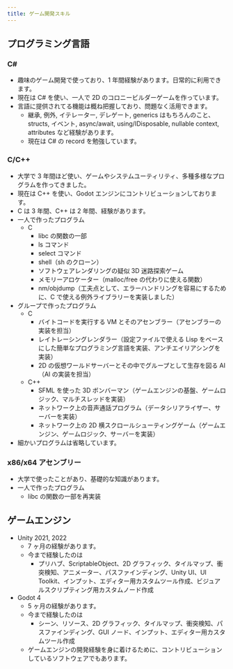 ```yaml
---
title: ゲーム開発スキル
---
```


## プログラミング言語

### C#

- 趣味のゲーム開発で使っており、1 年間経験があります。日常的に利用できます。
- 現在は C# を使い、一人で 2D のコロニービルダーゲームを作っています。
- 言語に提供されてる機能は概ね把握しており、問題なく活用できます。
  - 継承, 例外, イテレーター, デレゲート, generics はもちろんのこと、structs, イベント, async/await, using/IDisposable, nullable context, attributes など経験があります。
  - 現在は C# の record を勉強しています。

### C/C++

- 大学で 3 年間ほど使い、ゲームやシステムユーティリティ、多種多様なプログラムを作ってきました。
- 現在は C++ を使い、Godot エンジンにコントリビューションしております。
- C は 3 年間、C++ は 2 年間、経験があります。
- 一人で作ったプログラム
  - C
    - libc の関数の一部
    - ls コマンド
    - select コマンド
    - shell（sh のクローン）
    - ソフトウェアレンダリングの疑似 3D 迷路探索ゲーム
    - メモリーアロケーター（malloc/free の代わりに使える関数）
    - nm/objdump（工夫点として、エラーハンドリングを容易にするために、C で使える例外ライブラリーを実装しました）
- グループで作ったプログラム
  - C
    - バイトコードを実行する VM とそのアセンブラー（アセンブラーの実装を担当）
    - レイトレーシングレンダラー（設定ファイルで使える Lisp をベースにした簡単なプログラミング言語を実装、アンチエイリアシングを実装）
    - 2D の仮想ワールドサーバーとその中でグループとして生存を図る AI（AI の実装を担当）
  - C++
    - SFML を使った 3D ボンバーマン（ゲームエンジンの基盤、ゲームロジック、マルチスレッドを実装）
    - ネットワーク上の音声通話プログラム（データシリアライザー、サーバーを実装）
    - ネットワーク上の 2D 横スクロールシューティングゲーム（ゲームエンジン、ゲームロジック、サーバーを実装）
- 細かいプログラムは省略しています。

### x86/x64 アセンブリー

- 大学で使ったことがあり、基礎的な知識があります。
- 一人で作ったプログラム
  - libc の関数の一部を再実装

## ゲームエンジン

- Unity 2021, 2022
  - 7 ヶ月の経験があります。
  - 今まで経験したのは
    - プリハブ、ScriptableObject、2D グラフィック、タイルマップ、衝突検知、アニメーター、パスファインディング、Unity UI、UI Toolkit、インプット、エディター用カスタムツール作成、ビジュアルスクリプティング用カスタムノード作成
- Godot 4
  - 5 ヶ月の経験があります。
  - 今まで経験したのは
    - シーン、リソース、2D グラフィック、タイルマップ、衝突検知、パスファインディング、GUI ノード、インプット、エディター用カスタムツール作成
  - ゲームエンジンの開発経験を身に着けるために、コントリビューションしているソフトウェアでもあります。
